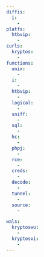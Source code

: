 ```yaml
---
diffis:
  i:
    -
platfs:
  htbvip:
    -
curls:
  kryptos:
    -
functions:
  unix:
    -
  i:
    -
  htbvip:
    -
  logical:
    -
  sniff:
    -
  sql:
    -
  hc:
    -
  phpj:
    -
  rce:
    -
  creds:
    -
  decode:
    -
  tunnel:
    -
  source:
    -

wals:
  kryptoswu:
    -
  kryptosvi:
    -
---
```

